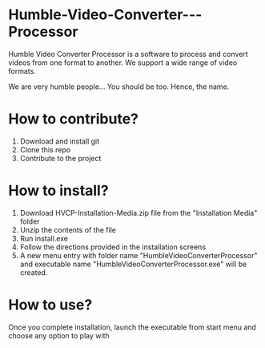 Humble-Video-Converter---Processor
==================================
Humble Video Converter Processor is a software to process and convert videos from one format to another. We support a wide range of video formats.


We are very humble people... You should be too. Hence, the name.


How to contribute?
===============
1. Download and install git
2. Clone this repo
3. Contribute to the project

How to install?
===============
1. Download HVCP-Installation-Media.zip file from the "Installation Media" folder
2. Unzip the contents of the file
3. Run install.exe
4. Follow the directions provided in the installation screens
5. A new menu entry with folder name "HumbleVideoConverterProcessor" and executable name "HumbleVideoConverterProcessor.exe" will be created. 

How to use?
===========
Once you complete installation, launch the executable from start menu and choose any option to play with

